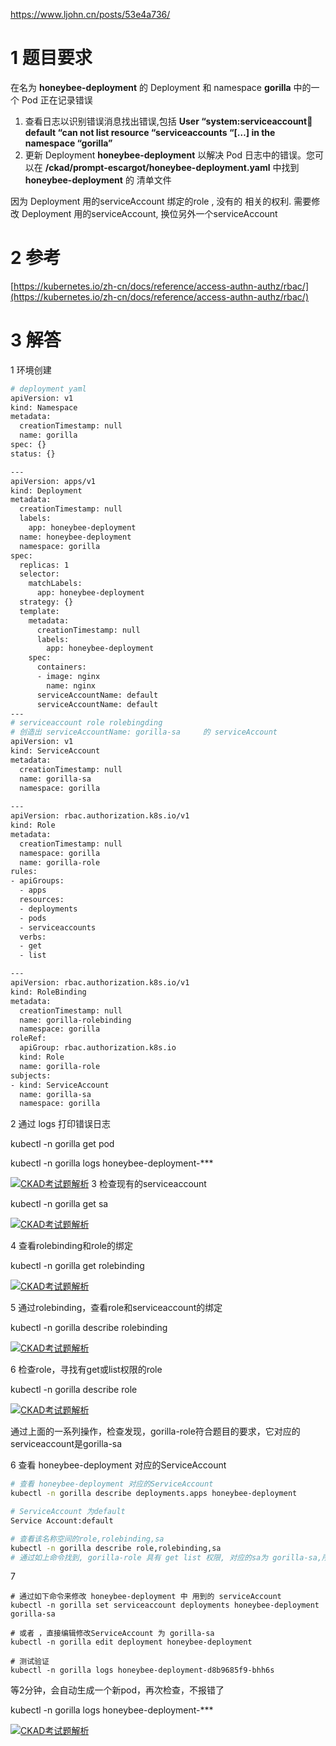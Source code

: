 
https://www.ljohn.cn/posts/53e4a736/
# 1 题目要求

在名为 **honeybee-deployment** 的 Deployment 和 namespace **gorilla** 中的一个 Pod 正在记录错误
1. 查看日志以识别错误消息找出错误,包括 **User “system:serviceaccount:gorilla:default “can not list resource “serviceaccounts “[…] in the namespace “gorilla”**
2. 更新 Deployment **honeybee-deployment** 以解决 Pod 日志中的错误。您可以在 **/ckad/prompt-escargot/honeybee-deployment.yaml** 中找到 **honeybee-deployment** 的 清单文件

因为 Deployment 用的serviceAccount 绑定的role , 没有的 相关的权利. 
需要修改 Deployment 用的serviceAccount, 换位另外一个serviceAccount


# 2 [](https://www.ljohn.cn/posts/53e4a736/#参考 "参考")参考

[https://kubernetes.io/zh-cn/docs/reference/access-authn-authz/rbac/](https://kubernetes.io/zh-cn/docs/reference/access-authn-authz/rbac/)

# 3 [](https://www.ljohn.cn/posts/53e4a736/#解答 "解答")解答


1 
环境创建

```bash
# deployment yaml  
apiVersion: v1  
kind: Namespace  
metadata:  
  creationTimestamp: null  
  name: gorilla  
spec: {}  
status: {}  

---  
apiVersion: apps/v1  
kind: Deployment  
metadata:  
  creationTimestamp: null  
  labels:  
    app: honeybee-deployment  
  name: honeybee-deployment  
  namespace: gorilla  
spec:  
  replicas: 1  
  selector:  
    matchLabels:  
      app: honeybee-deployment  
  strategy: {}  
  template:  
    metadata:  
      creationTimestamp: null  
      labels:  
        app: honeybee-deployment  
    spec:  
      containers:  
      - image: nginx  
        name: nginx  
      serviceAccountName: default  
      serviceAccountName: default 
---       
# serviceaccount role rolebingding 
# 创造出 serviceAccountName: gorilla-sa     的 serviceAccount
apiVersion: v1  
kind: ServiceAccount  
metadata:  
  creationTimestamp: null  
  name: gorilla-sa  
  namespace: gorilla  
  
---  
apiVersion: rbac.authorization.k8s.io/v1  
kind: Role  
metadata:  
  creationTimestamp: null  
  namespace: gorilla  
  name: gorilla-role  
rules:  
- apiGroups:  
  - apps  
  resources:  
  - deployments  
  - pods  
  - serviceaccounts  
  verbs:  
  - get  
  - list  

---  
apiVersion: rbac.authorization.k8s.io/v1  
kind: RoleBinding  
metadata:  
  creationTimestamp: null  
  name: gorilla-rolebinding  
  namespace: gorilla  
roleRef:  
  apiGroup: rbac.authorization.k8s.io  
  kind: Role  
  name: gorilla-role  
subjects:  
- kind: ServiceAccount  
  name: gorilla-sa  
  namespace: gorilla
```


2 通过 logs 打印错误日志

kubectl -n gorilla get pod

kubectl -n gorilla logs honeybee-deployment-***

[![CKAD考试题解析](https://www.ljh.cool/wp-content/uploads/2023/02/image-67-1024x154.png)](https://www.ljh.cool/wp-content/uploads/2023/02/image-67-1024x154.png)
3 检查现有的serviceaccount

kubectl -n gorilla get sa

[![CKAD考试题解析](https://www.ljh.cool/wp-content/uploads/2023/02/image-68.png)](https://www.ljh.cool/wp-content/uploads/2023/02/image-68.png)

4  查看rolebinding和role的绑定

kubectl -n gorilla get rolebinding

[![CKAD考试题解析](https://www.ljh.cool/wp-content/uploads/2023/02/image-69.png)](https://www.ljh.cool/wp-content/uploads/2023/02/image-69.png)

5 通过rolebinding，查看role和serviceaccount的绑定

kubectl -n gorilla describe rolebinding

[![CKAD考试题解析](https://www.ljh.cool/wp-content/uploads/2023/02/image-70.png)](https://www.ljh.cool/wp-content/uploads/2023/02/image-70.png)

6 检查role，寻找有get或list权限的role

kubectl -n gorilla describe role

[![CKAD考试题解析](https://www.ljh.cool/wp-content/uploads/2023/02/image-71.png)](https://www.ljh.cool/wp-content/uploads/2023/02/image-71.png)

通过上面的一系列操作，检查发现，gorilla-role符合题目的要求，它对应的serviceaccount是gorilla-sa


6  查看 honeybee-deployment 对应的ServiceAccount 
```bash
# 查看 honeybee-deployment 对应的ServiceAccount 
kubectl -n gorilla describe deployments.apps honeybee-deployment 

# ServiceAccount 为default
Service Account:default

# 查看该名称空间的role,rolebinding,sa
kubectl -n gorilla describe role,rolebinding,sa
# 通过如上命令找到, gorilla-role 具有 get list 权限, 对应的sa为 gorilla-sa,所以修改sa为 gorilla-sa


```


7
```
# 通过如下命令来修改 honeybee-deployment 中 用到的 serviceAccount
kubectl -n gorilla set serviceaccount deployments honeybee-deployment gorilla-sa

# 或者 ，直接编辑修改ServiceAccount 为 gorilla-sa
kubectl -n gorilla edit deployment honeybee-deployment 

# 测试验证
kubectl -n gorilla logs honeybee-deployment-d8b9685f9-bhh6s
```

等2分钟，会自动生成一个新pod，再次检查，不报错了

kubectl -n gorilla logs honeybee-deployment-***

[![CKAD考试题解析](https://www.ljh.cool/wp-content/uploads/2023/02/image-72.png)](https://www.ljh.cool/wp-content/uploads/2023/02/image-72.png)